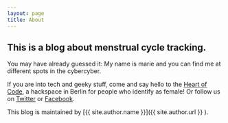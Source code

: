 ```yaml
---
layout: page
title: About
---
```


## This is a blog about menstrual cycle tracking.

You may have already guessed it: My name is marie and you can find me at different spots in the cybercyber.

If you are into tech and geeky stuff, come and say hello to the [Heart of Code](http://heartofcode.org), a hackspace in Berlin for people who identify as female! Or follow us on [Twitter](https://twitter.com/heartofcode) or [Facebook](https://facebook.com/HeartOfCode.org/).



This blog is maintained by [{{ site.author.name }}]({{ site.author.url }} ).
